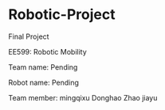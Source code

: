 # Robotic-Project
Final Project

EE599: Robotic Mobility

Team name: Pending

Robot name: Pending

Team member: mingqixu
                Donghao Zhao
                jiayu
